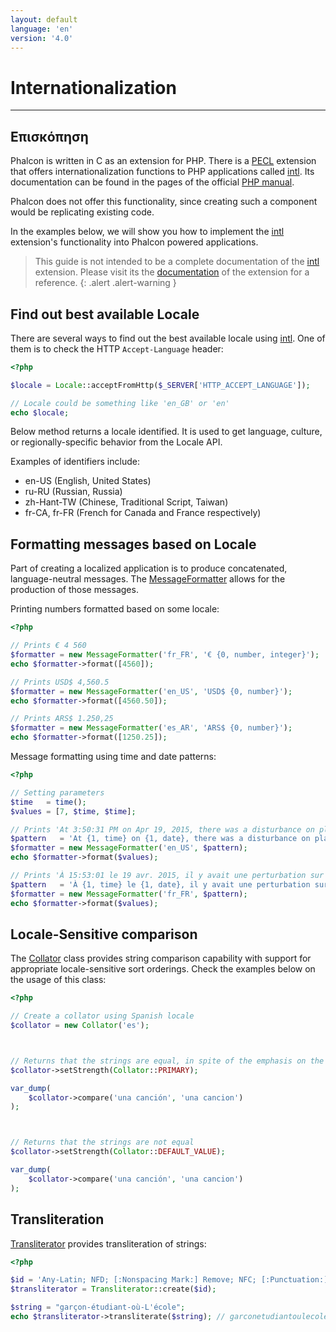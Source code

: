 ```yaml
---
layout: default
language: 'en'
version: '4.0'
---
```


# Internationalization

* * *

## Επισκόπηση

Phalcon is written in C as an extension for PHP. There is a [PECL](https://pecl.php.net/package/intl) extension that offers internationalization functions to PHP applications called [intl](https://pecl.php.net/package/intl). Its documentation can be found in the pages of the official [PHP manual](https://secure.php.net/manual/en/intro.intl.php).

Phalcon does not offer this functionality, since creating such a component would be replicating existing code.

In the examples below, we will show you how to implement the [intl](https://pecl.php.net/package/intl) extension's functionality into Phalcon powered applications.

> This guide is not intended to be a complete documentation of the [intl](https://pecl.php.net/package/intl) extension. Please visit its the [documentation](https://secure.php.net/manual/en/book.intl.php) of the extension for a reference.
{: .alert .alert-warning }

## Find out best available Locale

There are several ways to find out the best available locale using [intl](https://pecl.php.net/package/intl). One of them is to check the HTTP `Accept-Language` header:

```php
<?php

$locale = Locale::acceptFromHttp($_SERVER['HTTP_ACCEPT_LANGUAGE']);

// Locale could be something like 'en_GB' or 'en'
echo $locale;
```

Below method returns a locale identified. It is used to get language, culture, or regionally-specific behavior from the Locale API.

Examples of identifiers include:

* en-US (English, United States)
* ru-RU (Russian, Russia)
* zh-Hant-TW (Chinese, Traditional Script, Taiwan)
* fr-CA, fr-FR (French for Canada and France respectively)

## Formatting messages based on Locale

Part of creating a localized application is to produce concatenated, language-neutral messages. The [MessageFormatter](https://secure.php.net/manual/en/class.messageformatter.php) allows for the production of those messages.

Printing numbers formatted based on some locale:

```php
<?php

// Prints € 4 560
$formatter = new MessageFormatter('fr_FR', '€ {0, number, integer}');
echo $formatter->format([4560]);

// Prints USD$ 4,560.5
$formatter = new MessageFormatter('en_US', 'USD$ {0, number}');
echo $formatter->format([4560.50]);

// Prints ARS$ 1.250,25
$formatter = new MessageFormatter('es_AR', 'ARS$ {0, number}');
echo $formatter->format([1250.25]);
```

Message formatting using time and date patterns:

```php
<?php

// Setting parameters
$time   = time();
$values = [7, $time, $time];

// Prints 'At 3:50:31 PM on Apr 19, 2015, there was a disturbance on planet 7.'
$pattern   = 'At {1, time} on {1, date}, there was a disturbance on planet {0, number}.';
$formatter = new MessageFormatter('en_US', $pattern);
echo $formatter->format($values);

// Prints 'À 15:53:01 le 19 avr. 2015, il y avait une perturbation sur la planète 7.'
$pattern   = 'À {1, time} le {1, date}, il y avait une perturbation sur la planète {0, number}.';
$formatter = new MessageFormatter('fr_FR', $pattern);
echo $formatter->format($values);
```

## Locale-Sensitive comparison

The [Collator](https://secure.php.net/manual/en/class.collator.php) class provides string comparison capability with support for appropriate locale-sensitive sort orderings. Check the examples below on the usage of this class:

```php
<?php

// Create a collator using Spanish locale
$collator = new Collator('es');



// Returns that the strings are equal, in spite of the emphasis on the 'o'
$collator->setStrength(Collator::PRIMARY);

var_dump(
    $collator->compare('una canción', 'una cancion')
);



// Returns that the strings are not equal
$collator->setStrength(Collator::DEFAULT_VALUE);

var_dump(
    $collator->compare('una canción', 'una cancion')
);
```

## Transliteration

[Transliterator](https://secure.php.net/manual/en/class.transliterator.php) provides transliteration of strings:

```php
<?php

$id = 'Any-Latin; NFD; [:Nonspacing Mark:] Remove; NFC; [:Punctuation:] Remove; Lower();';
$transliterator = Transliterator::create($id);

$string = "garçon-étudiant-où-L'école";
echo $transliterator->transliterate($string); // garconetudiantoulecole
```
